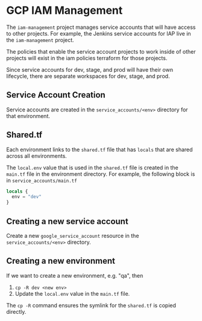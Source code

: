 # GCP IAM Management
The `iam-management` project manages service accounts that will have access to 
other projects. For example, the Jenkins service accounts for IAP live in the
`iam-management` project.

The policies that enable the service account projects to work inside of other
projects will exist in the iam policies terraform for those projects.

Since service accounts for dev, stage, and prod will have their own lifecycle,
there are separate workspaces for dev, stage, and prod.

## Service Account Creation
Service accounts are created in the `service_accounts/<env>` directory for that
environment.

## Shared.tf
Each environment links to the `shared.tf` file that has `locals` that are shared
across all environments.

The `local.env` value that is used in the `shared.tf` file is created in the
`main.tf` file in the environment directory. For example, the following block is
in `service_accounts/main.tf`

```terraform
locals {
  env = "dev"
}
```

## Creating a new service account
Create a new `google_service_account` resource in the `service_accounts/<env>`
directory.

## Creating a new environment
If we want to create a new environment, e.g. "qa", then 
1. `cp -R dev <new env>`
1. Update the `local.env` value in the `main.tf` file.

The `cp -R` command ensures the symlink for the `shared.tf` is copied directly.
